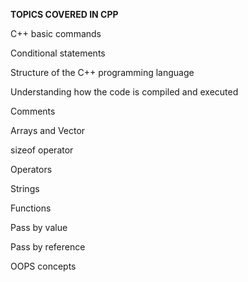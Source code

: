 **TOPICS COVERED IN CPP**

 C++ basic commands 
 
 Conditional statements
 
 Structure of the C++ programming language
 
 Understanding how the code is compiled and executed
 
 Comments
 
 Arrays and Vector
 
 sizeof operator

 Operators
 
 Strings
 
 Functions

 Pass by value
 
 Pass by reference
 
 OOPS concepts

